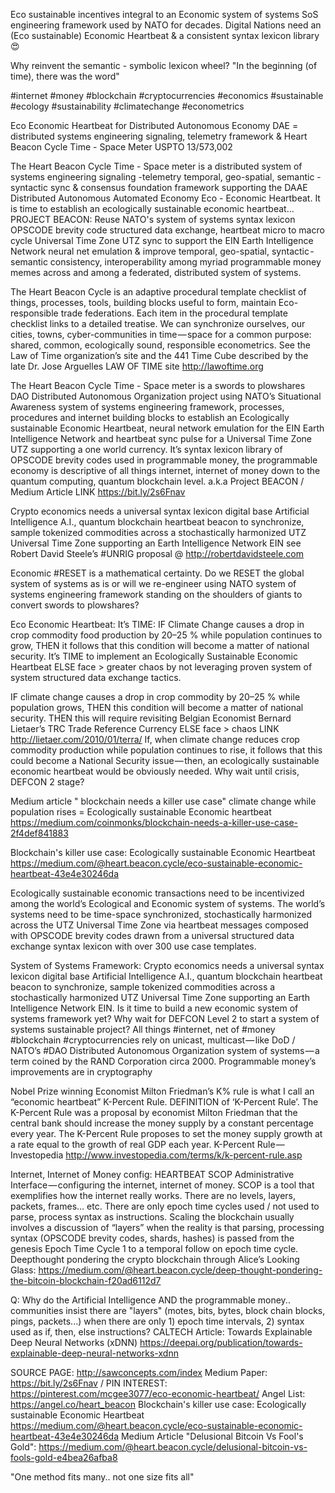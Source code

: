 Eco sustainable incentives integral to an Economic system of systems SoS engineering framework used by NATO for decades. 
Digital Nations need an (Eco sustainable) Economic Heartbeat & a consistent syntax lexicon library😍 

Why reinvent the semantic - symbolic lexicon wheel? "In the beginning (of time), there was the word" 

#internet #money #blockchain #cryptocurrencies  #economics #sustainable #ecology #sustainability #climatechange #econometrics

Eco Economic Heartbeat for Distributed Autonomous Economy DAE = distributed systems engineering  signaling, telemetry framework & Heart Beacon Cycle Time - Space Meter USPTO 13/573,002 

The Heart Beacon Cycle Time - Space meter is a distributed system of systems engineering signaling -telemetry temporal, geo-spatial, semantic - syntactic sync & consensus foundation framework supporting the DAAE Distributed Autonomous Automated Economy Eco - Economic Heartbeat. It is time to establish an ecologically sustainable economic heartbeat… PROJECT BEACON: Reuse NATO's system of systems syntax lexicon OPSCODE brevity code structured data exchange, heartbeat micro to macro cycle Universal Time Zone UTZ sync to support the EIN Earth Intelligence Network neural net emulation & improve temporal, geo-spatial, syntactic - semantic consistency, interoperability among myriad programmable money memes across and among a federated, distributed system of systems.

The Heart Beacon Cycle is an adaptive procedural template checklist of things, processes, tools, building blocks useful to form, maintain Eco-responsible trade federations. Each item in the procedural template checklist links to a detailed treatise. We can synchronize ourselves, our cities, towns, cyber-communities in time — space for a common purpose: shared, common, ecologically sound, responsible econometrics. See the Law of Time organization’s site and the 441 Time Cube described by the late Dr. Jose Arguelles LAW OF TIME site http://lawoftime.org

The Heart Beacon Cycle Time - Space meter is a swords to plowshares DAO Distributed Autonomous Organization project using NATO’s Situational Awareness system of systems engineering framework, processes, procedures and internet building blocks to establish an Ecologically sustainable Economic Heartbeat, neural network emulation for the EIN Earth Intelligence Network and heartbeat sync pulse for a Universal Time Zone UTZ supporting a one world currency. It’s syntax lexicon library of OPSCODE brevity codes used in programmable money, the programmable economy is descriptive of all things internet, internet of money down to the quantum computing, quantum blockchain level. a.k.a Project BEACON / Medium Article LINK https://bit.ly/2s6Fnav 

Crypto economics needs a universal syntax lexicon digital base Artificial Intelligence A.I., quantum blockchain heartbeat beacon to synchronize, sample tokenized commodities across a stochastically harmonized UTZ Universal Time Zone supporting an Earth Intelligence Network EIN see Robert David Steele’s #UNRIG proposal @ http://robertdavidsteele.com

Economic #RESET is a mathematical certainty. Do we RESET the global system of systems as is or will we re-engineer using NATO system of systems engineering framework standing on the shoulders of giants to convert swords to plowshares?

Eco Economic Heartbeat: It’s TIME: IF Climate Change causes a drop in crop commodity food production by 20–25 % while population continues to grow, THEN it follows that this condition will become a matter of national security. It’s TIME to implement an Ecologically Sustainable Economic Heartbeat ELSE face > greater chaos by not leveraging proven system of system structured data exchange tactics.

IF climate change causes a drop in crop commodity by 20–25 % while population grows, THEN this condition will become a matter of national security. THEN this will require revisiting Belgian Economist Bernard Lietaer’s TRC Trade Reference Currency ELSE face > chaos LINK http://lietaer.com/2010/01/terra/ If, when climate change reduces crop commodity production while population continues to rise, it follows that this could become a National Security issue — then, an ecologically sustainable economic heartbeat would be obviously needed. Why wait until crisis, DEFCON 2 stage?

Medium article " blockchain needs a killer use case" climate change while population rises = Ecologically sustainable Economic heartbeat https://medium.com/coinmonks/blockchain-needs-a-killer-use-case-2f4def841883

Blockchain's killer use case: Ecologically sustainable Economic Heartbeat https://medium.com/@heart.beacon.cycle/eco-sustainable-economic-heartbeat-43e4e30246da

Ecologically sustainable economic transactions need to be incentivized among the world’s Ecological and Economic system of systems. The world’s systems need to be time-space synchronized, stochastically harmonized across the UTZ Universal Time Zone via heartbeat messages composed with OPSCODE brevity codes drawn from a universal structured data exchange syntax lexicon with over 300 use case templates.

System of Systems Framework: Crypto economics needs a universal syntax lexicon digital base Artificial Intelligence A.I., quantum blockchain heartbeat beacon to synchronize, sample tokenized commodities across a stochastically harmonized UTZ Universal Time Zone supporting an Earth Intelligence Network EIN. Is it time to build a new economic system of systems framework yet? Why wait for DEFCON 
Level 2 to start a system of systems sustainable project? All things #internet, net of #money #blockchain #cryptocurrencies rely on unicast, multicast — like DoD / NATO’s #DAO Distributed Autonomous Organization system of systems — a term coined by the RAND Corporation circa 2000. Programmable money’s improvements are in cryptography

Nobel Prize winning Economist Milton Friedman’s K% rule is what I call an “economic heartbeat” K-Percent Rule. DEFINITION of ‘K-Percent Rule’. The K-Percent Rule was a proposal by economist Milton Friedman that the central bank should increase the money supply by a constant percentage every year. The K-Percent Rule proposes to set the money supply growth at a rate equal to the growth of real GDP each year. K-Percent Rule — Investopedia http://www.investopedia.com/terms/k/k-percent-rule.asp

Internet, Internet of Money config: HEARTBEAT SCOP Administrative Interface — configuring the internet, internet of money. SCOP is a tool that exemplifies how the internet really works. There are no levels, layers, packets, frames… etc. There are only epoch time cycles used / not used to parse, process syntax as instructions. Scaling the blockchain usually involves a discussion of “layers” when the reality is that parsing, processing syntax (OPSCODE brevity codes, shards, hashes) is passed from the genesis Epoch Time Cycle 1 to a temporal follow on epoch time cycle. Deepthought pondering the crypto blockchain through Alice’s Looking Glass: https://medium.com/@heart.beacon.cycle/deep-thought-pondering-the-bitcoin-blockchain-f20ad6112d7

Q: Why do the Artificial Intelligence AND the programmable money.. communities insist there are "layers" (motes, bits, bytes, block chain blocks, pings, packets...) when there are only 1) epoch time intervals, 2) syntax used as if, then, else instructions? CALTECH Article: Towards Explainable Deep Neural Networks (xDNN) https://deepai.org/publication/towards-explainable-deep-neural-networks-xdnn  

SOURCE PAGE: http://sawconcepts.com/index
Medium Paper: https://bit.ly/2s6Fnav / 
PIN INTEREST: https://pinterest.com/mcgee3077/eco-economic-heartbeat/
Angel List: https://angel.co/heart_beacon
Blockchain's killer use case: Ecologically sustainable Economic Heartbeat https://medium.com/@heart.beacon.cycle/eco-sustainable-economic-heartbeat-43e4e30246da
Medium Article "Delusional Bitcoin Vs Fool's Gold": https://medium.com/@heart.beacon.cycle/delusional-bitcoin-vs-fools-gold-e4bea26afba8

"One method fits many.. not one size fits all"
